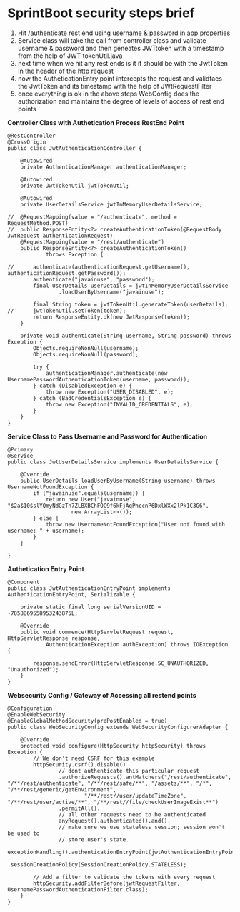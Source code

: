 # SprintBoot security steps brief

1. Hit /authenticate rest end using username & password in app.properties
2. Service class will take the call from controller class and validate username & password and then geneates JWTtoken with a timestamp from the help of JWT tokenUtil.java
3. next time when we hit any rest ends is it it should be with the JwtToken in the header of the http request
4. now the AutheticationEntry point intercepts the request and validtaes the JwtToken and its timestamp with the help of JWtRequestFilter
5. once everything is ok in the above steps WebConfig does the authorization and maintains the degree of levels of access of rest end points

**Controller Class with Authetication Process RestEnd Point**
```
@RestController
@CrossOrigin
public class JwtAuthenticationController {

	@Autowired
	private AuthenticationManager authenticationManager;

	@Autowired
	private JwtTokenUtil jwtTokenUtil;

	@Autowired
	private UserDetailsService jwtInMemoryUserDetailsService;

//	@RequestMapping(value = "/authenticate", method = RequestMethod.POST)
//	public ResponseEntity<?> createAuthenticationToken(@RequestBody JwtRequest authenticationRequest)
	@RequestMapping(value = "/rest/authenticate")
	public ResponseEntity<?> createAuthenticationToken()
			throws Exception {

//		authenticate(authenticationRequest.getUsername(), authenticationRequest.getPassword());
		authenticate("javainuse", "password");
		final UserDetails userDetails = jwtInMemoryUserDetailsService
				.loadUserByUsername("javainuse");

		final String token = jwtTokenUtil.generateToken(userDetails);
//		jwtTokenUtil.setToken(token);
		return ResponseEntity.ok(new JwtResponse(token));
	}

	private void authenticate(String username, String password) throws Exception {
		Objects.requireNonNull(username);
		Objects.requireNonNull(password);

		try {
			authenticationManager.authenticate(new UsernamePasswordAuthenticationToken(username, password));
		} catch (DisabledException e) {
			throw new Exception("USER_DISABLED", e);
		} catch (BadCredentialsException e) {
			throw new Exception("INVALID_CREDENTIALS", e);
		}
	}
}
```
**Service Class to Pass Username and Password for Authentication**
```
@Primary
@Service
public class JwtUserDetailsService implements UserDetailsService {

	@Override
	public UserDetails loadUserByUsername(String username) throws UsernameNotFoundException {
		if ("javainuse".equals(username)) {
			return new User("javainuse", "$2a$10$slYQmyNdGzTn7ZLBXBChFOC9f6kFjAqPhccnP6DxlWXx2lPk1C3G6",
					new ArrayList<>());
		} else {
			throw new UsernameNotFoundException("User not found with username: " + username);
		}
	}

}
```

**Authetication Entry Point**
```
@Component
public class JwtAuthenticationEntryPoint implements AuthenticationEntryPoint, Serializable {

	private static final long serialVersionUID = -7858869558953243875L;

	@Override
	public void commence(HttpServletRequest request, HttpServletResponse response,
			AuthenticationException authException) throws IOException {

		response.sendError(HttpServletResponse.SC_UNAUTHORIZED, "Unauthorized");
	}
}
```
**Websecurity Config / Gateway of Accessing all restend points**
```
@Configuration
@EnableWebSecurity
@EnableGlobalMethodSecurity(prePostEnabled = true)
public class WebSecurityConfig extends WebSecurityConfigurerAdapter {

	@Override
	protected void configure(HttpSecurity httpSecurity) throws Exception {
		// We don't need CSRF for this example
		httpSecurity.csrf().disable()
				// dont authenticate this particular request
				.authorizeRequests().antMatchers("/rest/authenticate", "/**/rest/authenticate", "/**/rest/safe/**", "/assets/**", "/*", "/**/rest/generic/getEnvironment", 
						"/**/rest//user/updateTimeZone", "/**/rest/user/active/**", "/**/rest//file/checkUserImageExist**")
				.permitAll().
				// all other requests need to be authenticated
				anyRequest().authenticated().and().
				// make sure we use stateless session; session won't be used to
				// store user's state.
				exceptionHandling().authenticationEntryPoint(jwtAuthenticationEntryPoint).and().sessionManagement()
				.sessionCreationPolicy(SessionCreationPolicy.STATELESS);

		// Add a filter to validate the tokens with every request
		httpSecurity.addFilterBefore(jwtRequestFilter, UsernamePasswordAuthenticationFilter.class);
	}
}
```
